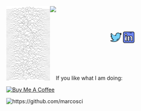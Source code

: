 
<img height="200" align="left" src="https://raw.githubusercontent.com/marcosci/marcosci/main/joy_lines.svg">

<img height="200" align="left" src="https://raw.githubusercontent.com/marcosci/marcosci/main/header.gif">

<br>
<br>
<br>
<br>

<div align="center">
<a href="https://twitter.com/shinysci" target="_blank"><img height="30" src="https://raw.githubusercontent.com/AbhishekMaira10/AbhishekMaira10/master/Resources/png/twitter.png?raw=true"></a>
<a href="https://www.linkedin.com/in/marco-sciaini-4735781b8/" target="_blank"><img height="30" src="https://raw.githubusercontent.com/AbhishekMaira10/AbhishekMaira10/master/linkedin.png?raw=true"></a>&nbsp;&nbsp;&nbsp;&nbsp;&nbsp;
</div>


<br>
<br>
<br>
<br>


If you like what I am doing:

 <a href="https://www.buymeacoffee.com/marcosci" target="_blank"><img src="https://cdn.buymeacoffee.com/buttons/v2/default-yellow.png" alt="Buy Me A Coffee" style="height: 10% !important;width: 20% !important;" ></a>

<img src="https://komarev.com/ghpvc/?username=marcosci" alt="https://github.com/marcosci" />
